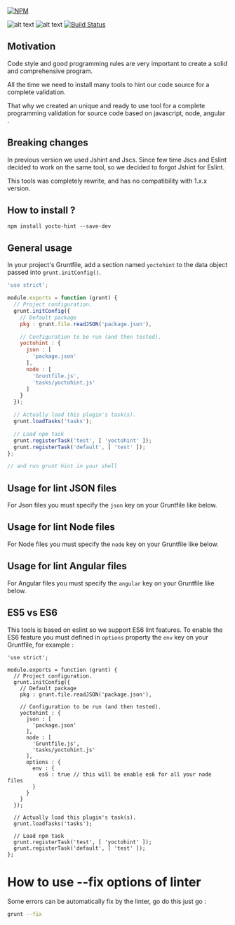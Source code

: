 [![NPM](https://nodei.co/npm/yocto-hint.png?downloads=true&downloadRank=true&stars=true)](https://nodei.co/npm/yocto-hint/)

![alt text](https://cdn.gruntjs.com/builtwith.png)
![alt text](https://david-dm.org/yoctore/yocto-hint.svg "Dependencies Status")
[![Build Status](https://travis-ci.org/yoctore/yocto-hint.svg?branch=master)](https://travis-ci.org/yoctore/yocto-hint)

## Motivation

Code style and good programming rules are very important to create a solid and comprehensive program.

All the time we need to install many tools to hint our code source for a complete validation.

That why we created an unique and ready to use tool for a complete programming validation for source code based on javascript, node, angular .

## Breaking changes

In previous version we used Jshint and Jscs. Since few time Jscs and Eslint decided to work on the same tool, so we decided to forgot Jshint for Eslint.

This tools was completely rewrite, and has no compatibility with 1.x.x version.

## How to install ?

```shell
npm install yocto-hint --save-dev
```

## General usage

In your project's Gruntfile, add a section named `yoctohint` to the data object passed into `grunt.initConfig()`.

```javascript
'use strict';

module.exports = function (grunt) {
  // Project configuration.
  grunt.initConfig({
    // Default package
    pkg : grunt.file.readJSON('package.json'),

    // Configuration to be run (and then tested).
    yoctohint : {
      json : [
        'package.json'
      ],
      node : [
        'Gruntfile.js',
        'tasks/yoctohint.js'
      ]
    }
  });

  // Actually load this plugin's task(s).
  grunt.loadTasks('tasks');

  // Load npm task
  grunt.registerTask('test', [ 'yoctohint' ]);
  grunt.registerTask('default', [ 'test' ]);
};

// and run grunt hint in your shell
```

## Usage for lint JSON files

For Json files you must specify the `json` key on your Gruntfile like below.

## Usage for lint Node files

For Node files you must specify the `node` key on your Gruntfile like below.

## Usage for lint Angular files

For Angular files you must specify the `angular` key on your Gruntfile like below.

## ES5 vs ES6

This tools is based on eslint so we support ES6 lint features. To enable the ES6 feature you must defined in `options` property the `env` key on your Gruntfile, for example : 

```
'use strict';

module.exports = function (grunt) {
  // Project configuration.
  grunt.initConfig({
    // Default package
    pkg : grunt.file.readJSON('package.json'),

    // Configuration to be run (and then tested).
    yoctohint : {
      json : [
        'package.json'
      ],
      node : [
        'Gruntfile.js',
        'tasks/yoctohint.js'
      ],
      options : {
        env : {
          es6 : true // this will be enable es6 for all your node files
        }
      }
    }
  });

  // Actually load this plugin's task(s).
  grunt.loadTasks('tasks');

  // Load npm task
  grunt.registerTask('test', [ 'yoctohint' ]);
  grunt.registerTask('default', [ 'test' ]);
};
```

# How to use --fix options of linter

Some errors can be automatically fix by the linter, go do this just go : 

```bash
grunt --fix
```